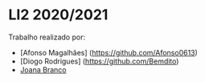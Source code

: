 # LI2 2020/2021

Trabalho realizado por:

  
- [Afonso Magalhães] (https://github.com/Afonso0613)
- [Diogo Rodrigues] (https://github.com/Bemdito)
- [Joana Branco](https://github.com/joanabranco)
 


